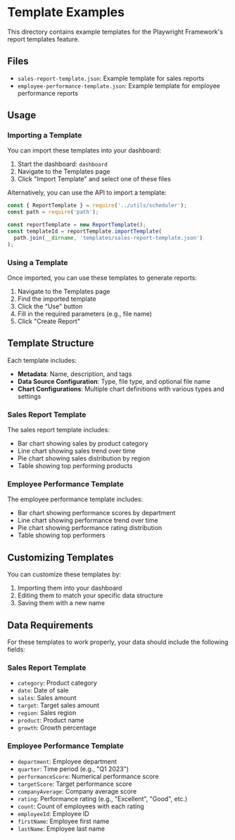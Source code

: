 # Template Examples

This directory contains example templates for the Playwright Framework's report templates feature.

## Files

- `sales-report-template.json`: Example template for sales reports
- `employee-performance-template.json`: Example template for employee performance reports

## Usage

### Importing a Template

You can import these templates into your dashboard:

1. Start the dashboard: `dashboard`
2. Navigate to the Templates page
3. Click "Import Template" and select one of these files

Alternatively, you can use the API to import a template:

```javascript
const { ReportTemplate } = require('../utils/scheduler');
const path = require('path');

const reportTemplate = new ReportTemplate();
const templateId = reportTemplate.importTemplate(
  path.join(__dirname, 'templates/sales-report-template.json')
);
```

### Using a Template

Once imported, you can use these templates to generate reports:

1. Navigate to the Templates page
2. Find the imported template
3. Click the "Use" button
4. Fill in the required parameters (e.g., file name)
5. Click "Create Report"

## Template Structure

Each template includes:

- **Metadata**: Name, description, and tags
- **Data Source Configuration**: Type, file type, and optional file name
- **Chart Configurations**: Multiple chart definitions with various types and settings

### Sales Report Template

The sales report template includes:

- Bar chart showing sales by product category
- Line chart showing sales trend over time
- Pie chart showing sales distribution by region
- Table showing top performing products

### Employee Performance Template

The employee performance template includes:

- Bar chart showing performance scores by department
- Line chart showing performance trend over time
- Pie chart showing performance rating distribution
- Table showing top performers

## Customizing Templates

You can customize these templates by:

1. Importing them into your dashboard
2. Editing them to match your specific data structure
3. Saving them with a new name

## Data Requirements

For these templates to work properly, your data should include the following fields:

### Sales Report Template

- `category`: Product category
- `date`: Date of sale
- `sales`: Sales amount
- `target`: Target sales amount
- `region`: Sales region
- `product`: Product name
- `growth`: Growth percentage

### Employee Performance Template

- `department`: Employee department
- `quarter`: Time period (e.g., "Q1 2023")
- `performanceScore`: Numerical performance score
- `targetScore`: Target performance score
- `companyAverage`: Company average score
- `rating`: Performance rating (e.g., "Excellent", "Good", etc.)
- `count`: Count of employees with each rating
- `employeeId`: Employee ID
- `firstName`: Employee first name
- `lastName`: Employee last name